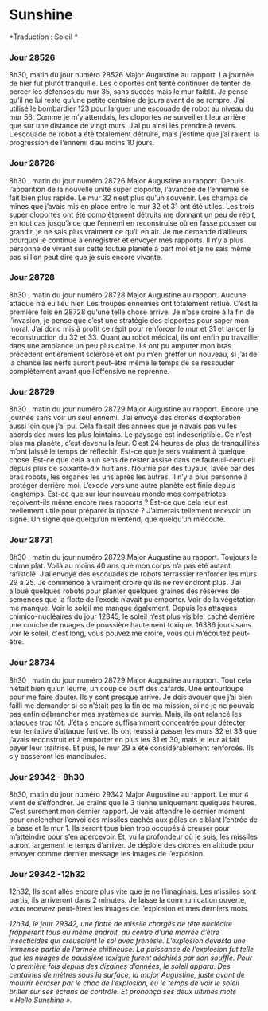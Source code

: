 # Sunshine

*Traduction : Soleil *

### **Jour 28526**
8h30, matin du jour numéro 28526 Major Augustine au rapport. La journée de hier fut plutôt tranquille. Les cloportes ont tenté continuer de tenter de percer les défenses du mur 35, sans succès mais le mur faiblit. Je pense qu’il ne lui reste qu’une petite centaine de jours avant de se rompre. J’ai utilisé le bombardier 123 pour larguer une escouade de robot au niveau du mur 56. Comme je m’y attendais, les cloportes ne surveillent leur arrière que sur une distance de vingt murs. J’ai pu ainsi les prendre à revers. L’escouade de robot a été totalement détruite, mais j’estime que j’ai ralenti la progression de l’ennemi d’au moins 10 jours. 

### **Jour 28726**

8h30 , matin du jour numéro 28726 Major Augustine au rapport.  Depuis l’apparition de la nouvelle unité super cloporte, l’avancée de l’ennemie se fait bien plus rapide. Le mur 32 n’est plus qu’un souvenir. Les champs de mines que j’avais mis en place entre le mur 32 et 31 ont été utiles. Les trois super cloportes ont été complètement détruits me donnant un peu de répit, en tout cas jusqu’à ce que l’ennemi en reconstruise où en fasse pousser ou grandir, je ne sais plus vraiment ce qu’il en ait. 
Je me demande d’ailleurs pourquoi je continue à enregistrer et envoyer mes rapports. Il n’y a plus personne de vivant sur cette foutue planète à part moi et je ne sais même pas si l’on peut dire que je suis encore vivante.

### **Jour 28728** 
8h30 , matin du jour numéro 28728 Major Augustine au rapport. Aucune attaque n’a eu lieu hier. Les troupes ennemies ont totalement reflué. C’est la première fois en 28728 qu’une telle chose arrive. Je n’ose croire à la fin de l’invasion, je pense que c’est une stratégie des cloportes pour saper mon moral. J’ai donc mis à profit ce répit pour renforcer le mur et 31 et lancer la reconstruction du 32 et 33. Quant au robot médical, ils ont enfin pu travailler dans une ambiance un peu plus calme. Ils ont pu amputer mon bras précédent entièrement sclérosé et ont pu m’en greffer un nouveau, si j’ai de la chance les nerfs auront peut-être même le temps de se ressouder complètement avant que l’offensive ne reprenne. 

### **Jour 28729**  
8h30 , matin du jour numéro 28729 Major Augustine au rapport. Encore une journée sans voir un seul ennemi. J’ai envoyé des drones d’exploration aussi loin que j’ai pu. Cela faisait des années que je n’avais pas vu les abords des murs les plus lointains. Le paysage est indescriptible. Ce n’est plus ma planète, c’est devenu la leur. C’est 24 heures de plus de tranquillités m’ont laissé le temps de réfléchir. Est-ce que je sers vraiment à quelque chose. Est-ce que cela a un sens de rester assise dans ce fauteuil-cercueil depuis plus de soixante-dix huit ans. Nourrie par des tuyaux, lavée par des bras robots, les organes les uns après les autres. Il n’y a plus personne à protéger derrière moi. L’exode vers une autre planète est finie depuis longtemps.  Est-ce que sur leur nouveau monde mes compatriotes reçoivent-ils même encore mes rapports ? Est-ce que cela leur est réellement utile pour préparer la riposte ? J’aimerais tellement recevoir un signe. Un signe que quelqu’un m’entend, que quelqu’un m’écoute. 

### **Jour 28731**  
8h30 , matin du jour numéro 28729 Major Augustine au rapport. Toujours le calme plat. Voilà au moins 40 ans que mon corps n’a pas été autant rafistolé. J’ai envoyé des escouades de robots terrassier renforcer les murs 29 à 25. Je commence à vraiment croire qu’ils ne reviendront plus. J’ai alloué quelques robots pour planter quelques graines des réserves de semences que la flotte de l’exode n’avait pu emporter. Voir de la végétation me manque. Voir le soleil me manque également. Depuis les attaques chimico-nucléaires du jour 12345, le soleil n’est plus visible, caché derrière une couche de nuages de poussière hautement toxique. 16386 jours sans voir le soleil, c'est long, vous pouvez me croire, vous qui m’écoutez peut-être.

### **Jour 28734**  
8h30 , matin du jour numéro 28729 Major Augustine au rapport. Tout cela n’était bien qu’un leurre, un coup de bluff des cafards. Une entourloupe pour me faire douter. Ils y sont presque arrivé. Je dois avouer que j’ai bien failli me demander si ce n’était pas la fin de ma mission, si ne je ne pouvais pas enfin débrancher mes systèmes de survie. Mais, ils ont relancé les attaques trop tôt. J’étais encore suffisamment concentrée pour détecter leur tentative d’attaque furtive. Ils ont réussi à passer les murs 32 et 33 que j’avais reconstruit et à emporter en plus les 31 et 30, mais je leur ai fait payer leur traitrise. Et puis, le mur 29 a été considérablement renforcés. Ils s’y casseront les mandibules. 

### **Jour 29342 - 8h30**  
8h30, matin du jour numéro 29342 Major Augustine au rapport. Le mur 4 vient de s’effondrer. Je crains que le 3 tienne uniquement quelques heures. C’est surement mon dernier rapport. Je vais attendre le dernier moment pour enclencher l’envoi des missiles cachés aux pôles en ciblant l’entrée de la base et le mur 1. Ils seront tous bien trop occupés à creuser pour m’atteindre pour s’en apercevoir. Et, vu la profondeur où je suis, les missiles auront largement le temps d’arriver. Je déploie des drones en altitude pour envoyer comme dernier message les images de l’explosion. 

### **Jour 29342 -12h32**  
12h32, Ils sont allés encore plus vite que je ne l’imaginais. Les missiles sont partis, ils arriveront dans 2 minutes. Je laisse la communication ouverte, vous recevrez peut-êtres les images de l’explosion et mes derniers mots.

_12h34, le jour 29342, une flotte de missile chargés de tête nucléaire frappèrent tous au même endroit, au centre d’une marrée d’être insecticides qui creusaient le sol avec frénésie. L’explosion dévasta une immense partie de l’armée chitineuse. La puissance de l’explosion fut telle que les nuages de poussière toxique furent déchirés par son souffle. Pour la première fois depuis des dizaines d’années, le soleil apparu. Des centaines de mètres sous la surface, la major Augustine, juste avant de mourrir écraser par le choc de l’explosion, eu le temps de voir le soleil briller sur ses écrans de contrôle. Et prononça ses deux ultimes mots « Hello Sunshine »._
